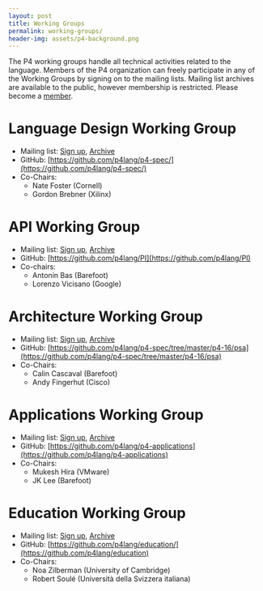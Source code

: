 ```yaml
---
layout: post
title: Working Groups
permalink: working-groups/
header-img: assets/p4-background.png
---
```


The P4 working groups handle all technical activities related to the
language. Members of the P4 organization can freely participate in any
of the Working Groups by signing on to the mailing lists. Mailing list
archives are available to the public, however membership is
restricted. Please become a [member](/join-us/).

# Language Design Working Group
- Mailing list: [Sign up](http://lists.p4.org/mailman/listinfo/p4-design_lists.p4.org), [Archive](http://lists.p4.org/pipermail/p4-design_lists.p4.org/)
- GitHub: [https://github.com/p4lang/p4-spec/](https://github.com/p4lang/p4-spec/)
- Co-Chairs:
    - Nate Foster (Cornell)
    - Gordon Brebner (Xilinx)

# API Working Group
- Mailing list: [Sign up](http://lists.p4.org/mailman/listinfo/p4-api_lists.p4.org), [Archive](http://lists.p4.org/pipermail/p4-api_lists.p4.org/)
- GitHub: [https://github.com/p4lang/PI](https://github.com/p4lang/PI)
- Co-chairs:
    - Antonin Bas (Barefoot)
    - Lorenzo Vicisano (Google)

# Architecture Working Group
- Mailing list: [Sign up](http://lists.p4.org/mailman/listinfo/p4-arch_lists.p4.org), [Archive](http://lists.p4.org/pipermail/p4-arch_lists.p4.org/)
- GitHub: [https://github.com/p4lang/p4-spec/tree/master/p4-16/psa](https://github.com/p4lang/p4-spec/tree/master/p4-16/psa)
- Co-Chairs:
    - Calin Cascaval (Barefoot)
    - Andy Fingerhut (Cisco)

# Applications Working Group
- Mailing list: [Sign up](http://lists.p4.org/mailman/listinfo/p4-apps_lists.p4.org), [Archive](http://lists.p4.org/pipermail/p4-apps_lists.p4.org/)
- GitHub: [https://github.com/p4lang/p4-applications](https://github.com/p4lang/p4-applications)
- Co-Chairs:
    - Mukesh Hira (VMware)
    - JK Lee (Barefoot)

# Education Working Group
- Mailing list: [Sign up](http://lists.p4.org/mailman/listinfo/p4-edu_lists.p4.org), [Archive](http://lists.p4.org/pipermail/p4-edu_lists.p4.org/)
- GitHub: [https://github.com/p4lang/education/](https://github.com/p4lang/education)
- Co-Chairs:
    - Noa Zilberman (University of Cambridge)
    - Robert Soul&eacute; (Universit&agrave; della Svizzera italiana)
